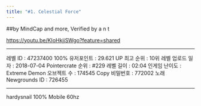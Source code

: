 ```yaml
---
title: "#1. Celestial Force"
---
```

##by MindCap and more, Verified by a n t

https://youtu.be/KIoHkjjSWgo?feature=shared

-----------

레벨 ID : 47237400
100% 유저포인트 : 29.621 UP
최고 순위 : 10위
레벨 업로드 일자 : 2018-07-04
Pointercrate 순위 : #229
레벨 길이 : 02:04
인게임 난이도 : Extreme Demon
오브젝트 수 : 174545
Copy 비밀번호 : 772002
노래 Newgrounds ID : 726455

-----------

hardysnail 100% Mobile 60hz
